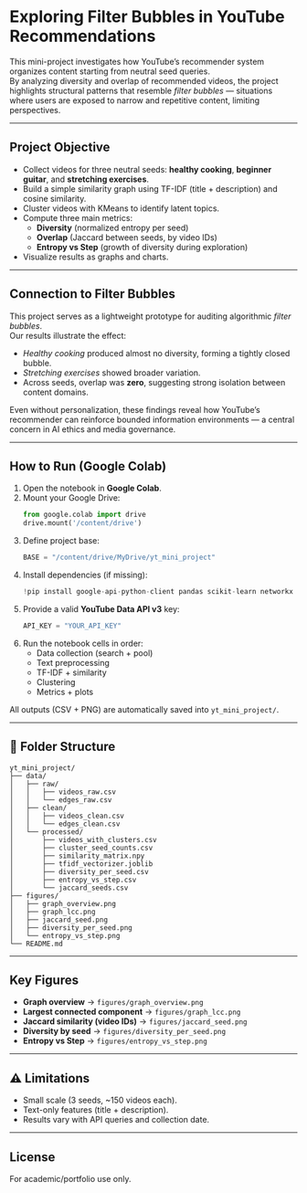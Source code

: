 # Exploring Filter Bubbles in YouTube Recommendations

This mini-project investigates how YouTube’s recommender system organizes content starting from neutral seed queries.  
By analyzing diversity and overlap of recommended videos, the project highlights structural patterns that resemble *filter bubbles* — situations where users are exposed to narrow and repetitive content, limiting perspectives.

---

## Project Objective
- Collect videos for three neutral seeds: **healthy cooking**, **beginner guitar**, and **stretching exercises**.
- Build a simple similarity graph using TF-IDF (title + description) and cosine similarity.
- Cluster videos with KMeans to identify latent topics.
- Compute three main metrics:
  - **Diversity** (normalized entropy per seed)
  - **Overlap** (Jaccard between seeds, by video IDs)
  - **Entropy vs Step** (growth of diversity during exploration)
- Visualize results as graphs and charts.

---

## Connection to Filter Bubbles
This project serves as a lightweight prototype for auditing algorithmic *filter bubbles*.  
Our results illustrate the effect:
- *Healthy cooking* produced almost no diversity, forming a tightly closed bubble.  
- *Stretching exercises* showed broader variation.  
- Across seeds, overlap was **zero**, suggesting strong isolation between content domains.  

Even without personalization, these findings reveal how YouTube’s recommender can reinforce bounded information environments — a central concern in AI ethics and media governance.

---

## How to Run (Google Colab)

1. Open the notebook in **Google Colab**.  
2. Mount your Google Drive:
   ```python
   from google.colab import drive
   drive.mount('/content/drive')
   ```
3. Define project base:
   ```python
   BASE = "/content/drive/MyDrive/yt_mini_project"
   ```
4. Install dependencies (if missing):
   ```python
   !pip install google-api-python-client pandas scikit-learn networkx matplotlib joblib
   ```
5. Provide a valid **YouTube Data API v3** key:
   ```python
   API_KEY = "YOUR_API_KEY"
   ```
6. Run the notebook cells in order:
   - Data collection (search + pool)
   - Text preprocessing
   - TF-IDF + similarity
   - Clustering
   - Metrics + plots  

All outputs (CSV + PNG) are automatically saved into `yt_mini_project/`.

---

## 📁 Folder Structure

```
yt_mini_project/
├── data/
│   ├── raw/
│   │   ├── videos_raw.csv
│   │   └── edges_raw.csv
│   ├── clean/
│   │   ├── videos_clean.csv
│   │   └── edges_clean.csv
│   └── processed/
│       ├── videos_with_clusters.csv
│       ├── cluster_seed_counts.csv
│       ├── similarity_matrix.npy
│       ├── tfidf_vectorizer.joblib
│       ├── diversity_per_seed.csv
│       ├── entropy_vs_step.csv
│       └── jaccard_seeds.csv
├── figures/
│   ├── graph_overview.png
│   ├── graph_lcc.png
│   ├── jaccard_seed.png
│   ├── diversity_per_seed.png
│   └── entropy_vs_step.png
└── README.md
```

---

## Key Figures

- **Graph overview** → `figures/graph_overview.png`  
- **Largest connected component** → `figures/graph_lcc.png`  
- **Jaccard similarity (video IDs)** → `figures/jaccard_seed.png`  
- **Diversity by seed** → `figures/diversity_per_seed.png`  
- **Entropy vs Step** → `figures/entropy_vs_step.png`  

---

## ⚠️ Limitations
- Small scale (3 seeds, ~150 videos each).  
- Text-only features (title + description).  
- Results vary with API queries and collection date.  

---

## License
For academic/portfolio use only.
